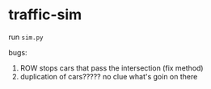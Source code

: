 # traffic-sim

run ```sim.py```

bugs:
1. ROW stops cars that pass the intersection (fix method)
2. duplication of cars????? no clue what's goin on there